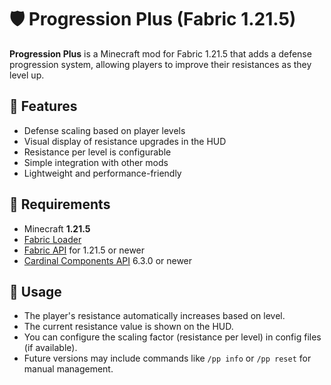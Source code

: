 # 🛡️ Progression Plus (Fabric 1.21.5)

**Progression Plus** is a Minecraft mod for Fabric 1.21.5 that adds a defense progression system, allowing players to improve their resistances as they level up.

## 🔧 Features

- Defense scaling based on player levels
- Visual display of resistance upgrades in the HUD
- Resistance per level is configurable
- Simple integration with other mods
- Lightweight and performance-friendly

## 🧩 Requirements

- Minecraft **1.21.5**
- [Fabric Loader](https://fabricmc.net/use/)
- [Fabric API](https://modrinth.com/mod/fabric-api) for 1.21.5 or newer
- [Cardinal Components API](https://modrinth.com/mod/cardinal-components-api) 6.3.0 or newer

## 🚀 Usage

- The player's resistance automatically increases based on level.
- The current resistance value is shown on the HUD.
- You can configure the scaling factor (resistance per level) in config files (if available).
- Future versions may include commands like `/pp info` or `/pp reset` for manual management.
